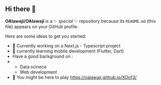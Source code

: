 ## Hi there 👋


**OAlawaji/OAlawaji** is a ✨ _special_ ✨ repository because its `README.md` (this file) appears on your GitHub profile.

Here are some ideas to get you started:

- 🔭 Currently working on a Next.js - Typescript project
- 🌱 currently learning mobile development (Flutter, Dart)
- Have a good background on :
- - Data scinece
  - Web development
- 🤔 You might be here to play https://oalawaji.github.io/XOof3/


